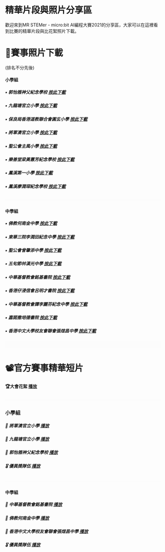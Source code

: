 # 精華片段與照片分享區

歡迎來到MR STEMer - micro:bit AI編程大賽2021的分享區，大家可以在這裡看到比賽的精華片段與比花絮照片下載。

# 📸賽事照片下載

(排名不分先後)

#### 小學組

##### ▪ 郭怡雅神父紀念學校 [按此下載](https://drive.google.com/drive/folders/1NmpJTP0E7lENua_y7vQcd9f70N7CL28V?usp=sharing)

##### ▪ 九龍塘官立小學 [按此下載](https://drive.google.com/drive/folders/10tVaRGvj4t7I7nZclvzz98ebPk974ef0?usp=sharing)

##### ▪ 保良局香港道教聯合會圓玄小學 [按此下載](https://drive.google.com/drive/folders/13RHbYirHn1mJ76igwOu-Xu8sIE4mQ0yA?usp=sharing)

##### ▪ 將軍澳官立小學 [按此下載](https://drive.google.com/drive/folders/16relqJ3O1Ss1cnbsiwVS5EKRBH5eyxHi?usp=sharing)

##### ▪ 聖公會主風小學 [按此下載](https://drive.google.com/drive/folders/1ILzYkC9y1JB_cZplu7gBFGL9GwMh5wt1?usp=sharing)

##### ▪ 樂善堂梁黃蕙芳紀念學校 [按此下載](https://drive.google.com/drive/folders/1hlUIBnprmJBUij7uig4Ig3YVHzydQWoa?usp=sharing)

##### ▪ 鳳溪第一小學 [按此下載](https://drive.google.com/drive/folders/1VtqKX7z_Qs6FsDi0C_xv0rOBC2lgkxU2?usp=sharing)

##### ▪ 鳳溪廖潤琛紀念學校 [按此下載](https://drive.google.com/drive/folders/1BLI9u9U651sSdGOHiwn9UuVv_O6PI87_?usp=sharing)

![](./images/HubSpacer2mm.png)

#### 中學組

##### ▪ 佛教何南金中學 [按此下載](https://drive.google.com/drive/folders/1NrnzrN4-iFKz1Gg__e-czEveXu9MOXD4?usp=sharing)

##### ▪ 東華三院李潤田紀念中學 [按此下載](https://drive.google.com/drive/folders/1IIXRnM1mg0X4cuAmGAXV6eWC8fq73yLE?usp=sharing)

##### ▪ 聖公會曾肇添中學 [按此下載](https://drive.google.com/drive/folders/1-J1mgdj2rpmh410_qZsb9Rg1Ix-Xdj7H?usp=sharing)

##### ▪ 五旬節林漢光中學 [按此下載](https://drive.google.com/drive/folders/1s3qioJxEDsgr6X9rSHo7FTJLjkEdY8e7?usp=sharing)

##### ▪ 中華基督教會銘基書院 [按此下載](https://drive.google.com/drive/folders/1XARfHCU9IJh8eFf12zCv2GEDIfcYH_ES?usp=sharing)

##### ▪ 香港仔浸信會呂明才書院 [按此下載](https://drive.google.com/drive/folders/1vdfga-qLWXzaM0ML-KuqC6MT0aRoddA2?usp=sharing)

##### ▪ 中華基督教會譚李麗芬紀念中學 [按此下載](https://drive.google.com/drive/folders/13CLBEQEdQireiJBjR38pYoene_W1lMns?usp=sharing)

##### ▪ 嘉諾撒培德書院 [按此下載](https://drive.google.com/drive/folders/1c7wHgI2nxeU0NLPERVYZa9yvksF14oDJ?usp=sharing)

##### ▪ 香港中文大學校友會聯會張煊昌中學 [按此下載](https://drive.google.com/drive/folders/1SYhCiXTzy0dPIcKJy70t6K0qNTn_YYo4?usp=sharing)

![](./images/HubSpacer10mm.png)

# 📽官方賽事精華短片

#### 🏆大會花絮  [播放](https://drive.google.com/drive/folders/16relqJ3O1Ss1cnbsiwVS5EKRBH5eyxHi?usp=sharing)

![](./images/HubSpacer2mm.png)

### 小學組

##### 🥇 將軍澳官立小學 [播放](https://drive.google.com/drive/folders/16relqJ3O1Ss1cnbsiwVS5EKRBH5eyxHi?usp=sharing)

##### 🥈 九龍塘官立小學 [播放](https://drive.google.com/drive/folders/10tVaRGvj4t7I7nZclvzz98ebPk974ef0?usp=sharing)

##### 🥉 郭怡雅神父紀念學校 [播放](https://drive.google.com/drive/folders/1NmpJTP0E7lENua_y7vQcd9f70N7CL28V?usp=sharing)

##### 🎖  優異獎隊伍 [播放](https://drive.google.com/drive/folders/13RHbYirHn1mJ76igwOu-Xu8sIE4mQ0yA?usp=sharing)

![](./images/HubSpacer2mm.png)

#### 中學組

##### 🥇 中華基督教會銘基書院 [播放](https://drive.google.com/drive/folders/16relqJ3O1Ss1cnbsiwVS5EKRBH5eyxHi?usp=sharing)

##### 🥈 佛教何南金中學 [播放](https://drive.google.com/drive/folders/10tVaRGvj4t7I7nZclvzz98ebPk974ef0?usp=sharing)

##### 🥉 香港中文大學校友會聯會張煊昌中學 [播放](https://drive.google.com/drive/folders/1NmpJTP0E7lENua_y7vQcd9f70N7CL28V?usp=sharing)

##### 🎖  優異獎隊伍 [播放](https://drive.google.com/drive/folders/1NmpJTP0E7lENua_y7vQcd9f70N7CL28V?usp=sharing)

